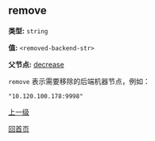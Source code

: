 remove
----------

**类型:** `string`

**值:** `<removed-backend-str>`

**父节点:** [decrease](decrease.md)

`remove` 表示需要移除的后端机器节点，例如：

    "10.120.100.178:9998"

[上一级](../table.md)

[回首页](../../../index.md)
